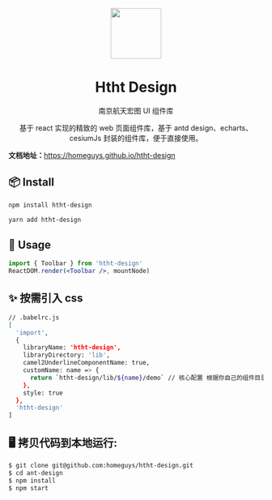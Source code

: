 <p align="center">
  <a href="/">
    <img width="100" src="https://en.gravatar.com/userimage/178402859/af5b0008ab31001d58f0ca0a54835038.jpg">
  </a>
</p>

<h1 align="center">Htht Design</h1>

<div align="center">

南京航天宏图 UI 组件库

基于 react 实现的精致的 web 页面组件库，基于 antd design、echarts、cesiumJs 封装的组件库，便于直接使用。

</div>

<p>
  <b>文档地址：</b><a href="https://homeguys.github.io/htht-design" target="blank">https://homeguys.github.io/htht-design</a>
</p>

## 📦 Install

```bash
npm install htht-design
```

```bash
yarn add htht-design
```

## 🔨 Usage

```jsx
import { Toolbar } from 'htht-design'
ReactDOM.render(<Toolbar />, mountNode)
```

## ✨ 按需引入 css

```bash
// .babelrc.js
[
  'import',
  {
    libraryName: 'htht-design',
    libraryDirectory: 'lib',
    camel2UnderlineComponentName: true,
    customName: name => {
      return `htht-design/lib/${name}/demo` // 核心配置 根据你自己的组件目录配置
    },
    style: true
  },
  'htht-design'
]
```

## 🖥 拷贝代码到本地运行:

```bash
$ git clone git@github.com:homeguys/htht-design.git
$ cd ant-design
$ npm install
$ npm start
```
